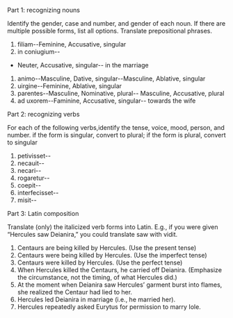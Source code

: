 Part 1: recognizing nouns

Identify the gender, case and number, and gender of each noun. If there are multiple possible forms, list all options. Translate prepositional phrases.

1. filiam--Feminine, Accusative, singular
1. in coniugium--
- Neuter, Accusative, singular-- in the marriage
1. animo--Masculine, Dative, singular--Masculine, Ablative, singular
1. uirgine--Feminine, Ablative, singular
1. parentes--Masculine, Nominative, plural-- Masculine, Accusative, plural
1. ad uxorem--Faminine, Accusative, singular-- towards the wife

Part 2: recognizing verbs

For each of the following verbs,identify the tense, voice, mood, person, and number.
if the form is singular, convert to plural; if the form is plural, convert to singular

1. petivisset--
1. necauit--
1. necari--
1. rogaretur--
1. coepit--
1. interfecisset--
1. misit--

Part 3: Latin composition

Translate (only) the italicized verb forms into Latin. E.g., if you were given “Hercules saw Deianira,” you could translate saw with vidit.

1. Centaurs are being killed by Hercules. (Use the present tense)
1. Centaurs were being killed by Hercules. (Use the imperfect tense)
1. Centaurs were killed by Hercules. (Use the perfect tense)
1. When Hercules killed the Centaurs, he carried off Deianira. (Emphasize the circumstance, not the timing, of what Hercules did.)
1. At the moment when Deianira saw Hercules’ garment burst into flames, she realized the Centaur had lied to her.
1. Hercules led Deianira in marriage (i.e., he married her).
1. Hercules repeatedly asked Eurytus for permission to marry Iole.
